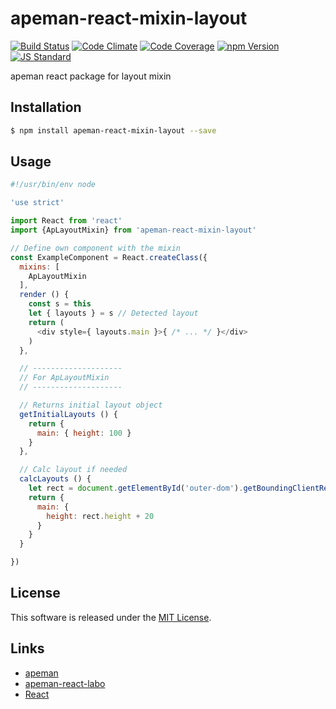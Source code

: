 apeman-react-mixin-layout
==========

<!---
This file is generated by ape-tmpl. Do not update manually.
--->

<!-- Badge Start -->
<a name="badges"></a>

[![Build Status][bd_travis_shield_url]][bd_travis_url]
[![Code Climate][bd_codeclimate_shield_url]][bd_codeclimate_url]
[![Code Coverage][bd_codeclimate_coverage_shield_url]][bd_codeclimate_url]
[![npm Version][bd_npm_shield_url]][bd_npm_url]
[![JS Standard][bd_standard_shield_url]][bd_standard_url]

[bd_repo_url]: https://github.com/apeman-react-labo/apeman-react-mixin-layout
[bd_travis_url]: http://travis-ci.org/apeman-react-labo/apeman-react-mixin-layout
[bd_travis_shield_url]: http://img.shields.io/travis/apeman-react-labo/apeman-react-mixin-layout.svg?style=flat
[bd_travis_com_url]: http://travis-ci.com/apeman-react-labo/apeman-react-mixin-layout
[bd_travis_com_shield_url]: https://api.travis-ci.com/apeman-react-labo/apeman-react-mixin-layout.svg?token=
[bd_license_url]: https://github.com/apeman-react-labo/apeman-react-mixin-layout/blob/master/LICENSE
[bd_codeclimate_url]: http://codeclimate.com/github/apeman-react-labo/apeman-react-mixin-layout
[bd_codeclimate_shield_url]: http://img.shields.io/codeclimate/github/apeman-react-labo/apeman-react-mixin-layout.svg?style=flat
[bd_codeclimate_coverage_shield_url]: http://img.shields.io/codeclimate/coverage/github/apeman-react-labo/apeman-react-mixin-layout.svg?style=flat
[bd_gemnasium_url]: https://gemnasium.com/apeman-react-labo/apeman-react-mixin-layout
[bd_gemnasium_shield_url]: https://gemnasium.com/apeman-react-labo/apeman-react-mixin-layout.svg
[bd_npm_url]: http://www.npmjs.org/package/apeman-react-mixin-layout
[bd_npm_shield_url]: http://img.shields.io/npm/v/apeman-react-mixin-layout.svg?style=flat
[bd_standard_url]: http://standardjs.com/
[bd_standard_shield_url]: https://img.shields.io/badge/code%20style-standard-brightgreen.svg

<!-- Badge End -->


<!-- Description Start -->
<a name="description"></a>

apeman react package for layout mixin

<!-- Description End -->


<!-- Overview Start -->
<a name="overview"></a>



<!-- Overview End -->


<!-- Sections Start -->
<a name="sections"></a>

<!-- Section from "doc/guides/01.Installation.md.hbs" Start -->

<a name="section-doc-guides-01-installation-md"></a>

Installation
-----

```bash
$ npm install apeman-react-mixin-layout --save
```


<!-- Section from "doc/guides/01.Installation.md.hbs" End -->

<!-- Section from "doc/guides/02.Usage.md.hbs" Start -->

<a name="section-doc-guides-02-usage-md"></a>

Usage
---------

```javascript
#!/usr/bin/env node

'use strict'

import React from 'react'
import {ApLayoutMixin} from 'apeman-react-mixin-layout'

// Define own component with the mixin
const ExampleComponent = React.createClass({
  mixins: [
    ApLayoutMixin
  ],
  render () {
    const s = this
    let { layouts } = s // Detected layout
    return (
      <div style={ layouts.main }>{ /* ... */ }</div>
    )
  },

  // --------------------
  // For ApLayoutMixin
  // --------------------

  // Returns initial layout object
  getInitialLayouts () {
    return {
      main: { height: 100 }
    }
  },

  // Calc layout if needed
  calcLayouts () {
    let rect = document.getElementById('outer-dom').getBoundingClientRect()
    return {
      main: {
        height: rect.height + 20
      }
    }
  }

})

```


<!-- Section from "doc/guides/02.Usage.md.hbs" End -->


<!-- Sections Start -->


<!-- LICENSE Start -->
<a name="license"></a>

License
-------
This software is released under the [MIT License](https://github.com/apeman-react-labo/apeman-react-mixin-layout/blob/master/LICENSE).

<!-- LICENSE End -->


<!-- Links Start -->
<a name="links"></a>

Links
------

+ [apeman][apeman_url]
+ [apeman-react-labo][apeman_react_labo_url]
+ [React][react_url]

[apeman_url]: https://github.com/apeman-labo/apeman
[apeman_react_labo_url]: https://github.com/apeman-react-labo
[react_url]: https://facebook.github.io/react/

<!-- Links End -->
